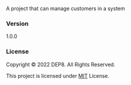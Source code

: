 A project that can manage customers in a system

### Version
1.0.0

### License
Copyright © 2022 DEP8. All Rights Reserved.

This project is licensed under [MIT](LICENSE.txt) License.